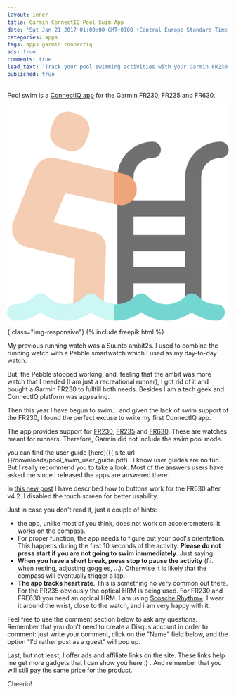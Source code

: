 ```yaml
---
layout: inner
title: Garmin ConnectIQ Pool Swim App
date: 'Sat Jan 21 2017 01:00:00 GMT+0100 (Central Europe Standard Time)'
categories: apps
tags: apps garmin connectiq
ads: true
comments: true
lead_text: 'Track your pool swimming activities with your Garmin FR230, FR235 and FR630'
published: true
---
```

Pool swim is a [ConnectIQ app](https://apps.garmin.com/es-ES/apps/f134a024-6ee4-47d3-8aec-3a397e3c9733) for the Garmin FR230, FR235 and FR630. 

![swimming-pool-image](/images/swimming-pool.png){:class="img-responsive"}
{% include freepik.html %}

My previous running watch was a Suunto ambit2s. I used to combine the running watch with a Pebble smartwatch which I used as my day-to-day watch. 

But, the Pebble stopped working, and, feeling that the ambit was more watch that I needed (I am just a recreational runner), I got rid of it and bought a Garmin FR230 to fullfill both needs. Besides I am a tech geek and ConnectIQ platform was appealing. 

Then this year I have begun to swim... and given the lack of swim support of the FR230, I found the perfect excuse to write my first ConnectIQ app.

The app provides support for [FR230](http://a-fwd.com/es=danpinblo01-21&it=danpinblo03-21&fr=blodedanpin0d-21&de=blodedanpi0d0-21&uk=danpinblo-21&com=danpinblo-21&e=RR3Mjl7n30G6nQDUx3AT7&asin-com=B016PAPI3W), [FR235](http://a-fwd.com/es=danpinblo01-21&it=danpinblo03-21&fr=blodedanpin0d-21&de=blodedanpi0d0-21&uk=danpinblo-21&com=danpinblo-21&e=RR3Mjl7n30G6nQDUx3AT7&asin-com=B0160BC1FO) and [FR630](http://a-fwd.com/es=danpinblo01-21&it=danpinblo03-21&fr=blodedanpin0d-21&de=blodedanpi0d0-21&uk=danpinblo-21&com=danpinblo-21&e=RR3Mjl7n30G6nQDUx3AT7&asin-com=B016VC1PTU).
These are watches meant for runners. Therefore, Garmin did not include the swim pool mode. 

you can find the user guide [here]({{ site.url }}/downloads/pool_swim_user_guide.pdf) .
I know user guides are no fun. But I really recommend you to take a look. Most of the answers users have asked me since I released the apps are answered there. 

In [this new post](https://danipindado.github.io/Pool-Swim-app-v4.2-released.html) I have described how to buttons work for the FR630 after v4.2. I disabled the touch screen for better usability. 

Just in case you don't read it, just a couple of hints:


 + the app, unlike most of you think, does not work on accelerometers. it works on the compass. 
 + For proper function, the app needs to figure out your pool's orientation. This happens during the first 10 seconds of the activity. **Please do not press start if you are not going to swim inmmediately**. Just saying.
 + **When you have a short break, press stop to pause the activity** (f.i. when resting, adjusting goggles, ...). Otherwise it is likely that the compass will eventually trigger a lap. 
 + **The app tracks heart rate**. This is something no very common out there. For the FR235 obviously the optical HRM is being used. For FR230 and FRE630 you need an optical HRM. I am using [Scosche Rhythm+](http://a-fwd.com/es=danpinblo01-21&it=danpinblo03-21&fr=blodedanpin0d-21&de=blodedanpi0d0-21&uk=danpinblo-21&com=danpinblo-21&e=RR3Mjl7n30G6nQDUx3AT7&asin-com=B00JQHTJS2). I wear it around the wrist, close to the watch, and i am very happy with it. 

Feel free to use the comment section below to ask any questions. 
Remember that you don't need to create a Disqus account in order to comment: just write your comment, click on the "Name" field below, and the option "I'd rather post as a guest" will pop up.

Last, but not least, I offer ads and affiliate links on the site. These links help me get more gadgets that I can show you here :) . And remember that you will still pay the same price for the product. 

Cheerio!
